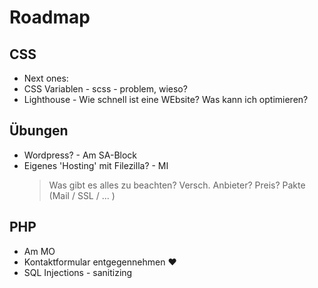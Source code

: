 # Roadmap

## CSS

- Next ones:
- CSS Variablen - scss - problem, wieso?
- Lighthouse - Wie schnell ist eine WEbsite? Was kann ich optimieren?

## Übungen

- Wordpress? - Am SA-Block
- Eigenes 'Hosting' mit Filezilla? - MI
  > Was gibt es alles zu beachten? Versch. Anbieter? Preis? Pakte (Mail / SSL / ... )

## PHP

- Am MO
- Kontaktformular entgegennehmen ❤️
- SQL Injections - sanitizing
